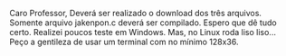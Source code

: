 Caro Professor,
Deverá ser realizado o download dos três arquivos. Somente arquivo jakenpon.c deverá ser compilado.
Espero que dê tudo certo. Realizei poucos teste em Windows. Mas, no Linux roda liso liso...
Peço a gentileza de usar um terminal com no mínimo 128x36.

